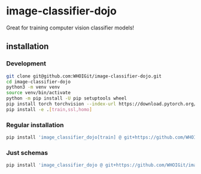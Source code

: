 # image-classifier-dojo
Great for training computer vision classifier models!

## installation

### Development
```bash
git clone git@github.com:WHOIGit/image-classifier-dojo.git
cd image-classifier-dojo
python3 -m venv venv
source venv/bin/activate
python -m pip install -U pip setuptools wheel
pip install torch torchvision --index-url https://download.pytorch.org/whl/cu126  # or whatever cuda version you need
pip install -e .[train,ssl,homo]
```

### Regular installation
```bash
pip install 'image_classifier_dojo[train] @ git+https://github.com/WHOIGit/image_classifier_dojo.git@<tag>'
```

### Just schemas
```bash
pip install 'image_classifier_dojo @ git+https://github.com/WHOIGit/image_classifier_dojo.git@<tag>'
```


